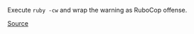 
Execute `ruby -cw` and wrap the warning as RuboCop offense.

[Source](http://www.rubydoc.info/gems/rubocop/RuboCop/Cop/Rubycw/Rubycw)